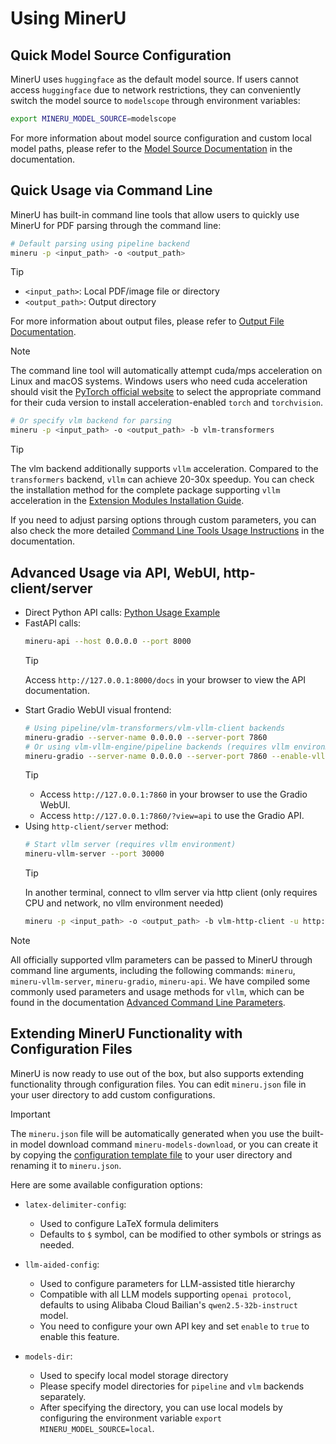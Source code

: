 # Using MinerU

## Quick Model Source Configuration
MinerU uses `huggingface` as the default model source. If users cannot access `huggingface` due to network restrictions, they can conveniently switch the model source to `modelscope` through environment variables:
```bash
export MINERU_MODEL_SOURCE=modelscope
```
For more information about model source configuration and custom local model paths, please refer to the [Model Source Documentation](./model_source.md) in the documentation.

## Quick Usage via Command Line
MinerU has built-in command line tools that allow users to quickly use MinerU for PDF parsing through the command line:
```bash
# Default parsing using pipeline backend
mineru -p <input_path> -o <output_path>
```
> [!TIP]
>- `<input_path>`: Local PDF/image file or directory
>- `<output_path>`: Output directory
>
> For more information about output files, please refer to [Output File Documentation](../reference/output_files.md).

> [!NOTE]
> The command line tool will automatically attempt cuda/mps acceleration on Linux and macOS systems. 
> Windows users who need cuda acceleration should visit the [PyTorch official website](https://pytorch.org/get-started/locally/) to select the appropriate command for their cuda version to install acceleration-enabled `torch` and `torchvision`.


```bash
# Or specify vlm backend for parsing
mineru -p <input_path> -o <output_path> -b vlm-transformers
```
> [!TIP]
> The vlm backend additionally supports `vllm` acceleration. Compared to the `transformers` backend, `vllm` can achieve 20-30x speedup. You can check the installation method for the complete package supporting `vllm` acceleration in the [Extension Modules Installation Guide](../quick_start/extension_modules.md).

If you need to adjust parsing options through custom parameters, you can also check the more detailed [Command Line Tools Usage Instructions](./cli_tools.md) in the documentation.

## Advanced Usage via API, WebUI, http-client/server

- Direct Python API calls: [Python Usage Example](https://github.com/opendatalab/MinerU/blob/master/demo/demo.py)
- FastAPI calls:
  ```bash
  mineru-api --host 0.0.0.0 --port 8000
  ```
  >[!TIP]
  >Access `http://127.0.0.1:8000/docs` in your browser to view the API documentation.
- Start Gradio WebUI visual frontend:
  ```bash
  # Using pipeline/vlm-transformers/vlm-vllm-client backends
  mineru-gradio --server-name 0.0.0.0 --server-port 7860
  # Or using vlm-vllm-engine/pipeline backends (requires vllm environment)
  mineru-gradio --server-name 0.0.0.0 --server-port 7860 --enable-vllm-engine true
  ```
  >[!TIP]
  >
  >- Access `http://127.0.0.1:7860` in your browser to use the Gradio WebUI.
  >- Access `http://127.0.0.1:7860/?view=api` to use the Gradio API.
- Using `http-client/server` method:
  ```bash
  # Start vllm server (requires vllm environment)
  mineru-vllm-server --port 30000
  ``` 
  >[!TIP]
  >In another terminal, connect to vllm server via http client (only requires CPU and network, no vllm environment needed)
  > ```bash
  > mineru -p <input_path> -o <output_path> -b vlm-http-client -u http://127.0.0.1:30000
  > ```

> [!NOTE]
> All officially supported vllm parameters can be passed to MinerU through command line arguments, including the following commands: `mineru`, `mineru-vllm-server`, `mineru-gradio`, `mineru-api`.
> We have compiled some commonly used parameters and usage methods for `vllm`, which can be found in the documentation [Advanced Command Line Parameters](./advanced_cli_parameters.md).

## Extending MinerU Functionality with Configuration Files

MinerU is now ready to use out of the box, but also supports extending functionality through configuration files. You can edit `mineru.json` file in your user directory to add custom configurations.  

>[!IMPORTANT]
>The `mineru.json` file will be automatically generated when you use the built-in model download command `mineru-models-download`, or you can create it by copying the [configuration template file](https://github.com/opendatalab/MinerU/blob/master/mineru.template.json) to your user directory and renaming it to `mineru.json`.  

Here are some available configuration options:  

- `latex-delimiter-config`: 

  * Used to configure LaTeX formula delimiters
  * Defaults to `$` symbol, can be modified to other symbols or strings as needed.
  
- `llm-aided-config`:

  * Used to configure parameters for LLM-assisted title hierarchy
  * Compatible with all LLM models supporting `openai protocol`, defaults to using Alibaba Cloud Bailian's `qwen2.5-32b-instruct` model. 
  * You need to configure your own API key and set `enable` to `true` to enable this feature.
  
- `models-dir`: 

  * Used to specify local model storage directory
  * Please specify model directories for `pipeline` and `vlm` backends separately.
  * After specifying the directory, you can use local models by configuring the environment variable `export MINERU_MODEL_SOURCE=local`.

